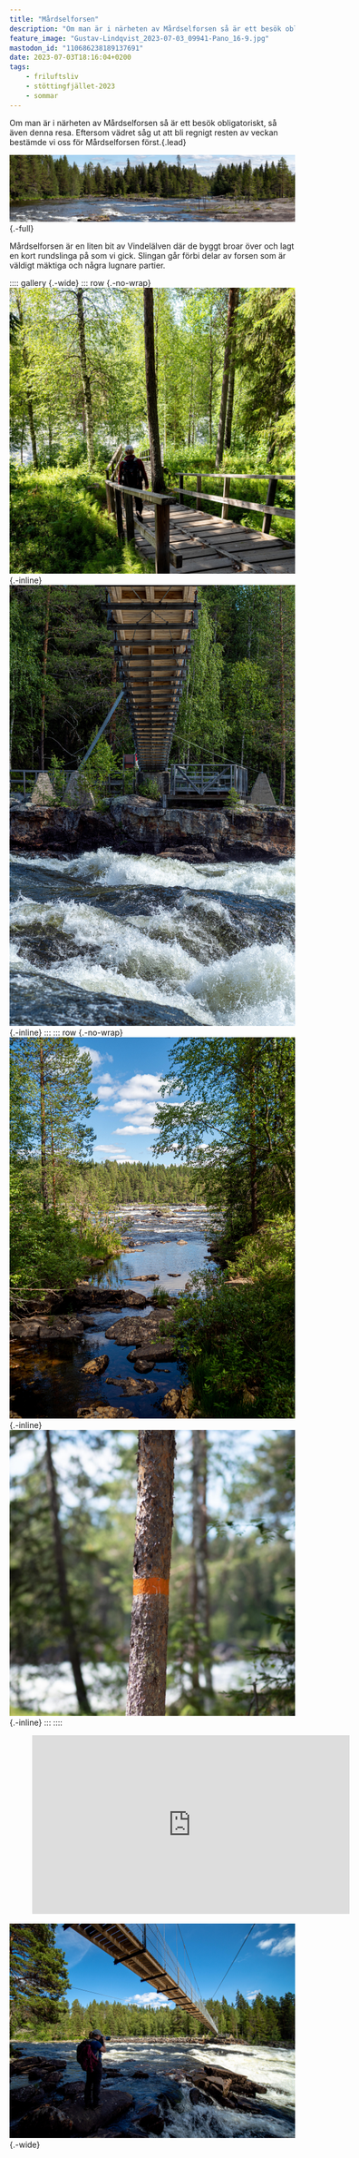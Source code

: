 ```yaml
---
title: "Mårdselforsen"
description: "Om man är i närheten av Mårdselforsen så är ett besök obligatoriskt, så även denna resa. Eftersom vädret såg ut att bli regnigt resten av veckan bestämde vi oss för Mårdselforsen först."
feature_image: "Gustav-Lindqvist_2023-07-03_09941-Pano_16-9.jpg"
mastodon_id: "110686238189137691"
date: 2023-07-03T18:16:04+0200
tags:
    - friluftsliv
    - stöttingfjället-2023
    - sommar
---
```


Om man är i närheten av Mårdselforsen så är ett besök obligatoriskt, så även denna resa. Eftersom vädret såg ut att bli regnigt resten av veckan bestämde vi oss för Mårdselforsen först.{.lead}

![En bild över en lugn del av Mårdselforsen](Gustav-Lindqvist_2023-07-03_00075-Pano_3000w.jpg){.-full}

Mårdselforsen är en liten bit av Vindelälven där de byggt broar över och lagt en kort rundslinga på som vi gick. Slingan går förbi delar av forsen som är väldigt mäktiga och några lugnare partier.

:::: gallery {.-wide}
::: row {.-no-wrap}
![En person som går nedför en trappa i skogen](Gustav-Lindqvist_2023-07-03_09814-Pano_3000w.jpg){.-inline}
![En bro över en fors sedd underifrån](Gustav-Lindqvist_2023-07-03_09891-Pano_3000w.jpg){.-inline}
:::
::: row {.-no-wrap}
![En liten bäck som mynnar ut i en fors längre bort](Gustav-Lindqvist_2023-07-03_00029_3000w.jpg){.-inline}
![Ett träd målat med en orange ring](Gustav-Lindqvist_2023-07-03_09950-Pano_3000w.jpg){.-inline}
:::
::::

<figure class="embed video -wide">
    <iframe title="En film över Mårdselforsen sett från flera olika vinklar" src="https://video.gustavlindqvist.se/videos/embed/f7978313-beb3-4232-95bb-9984eed1f8e8?title=0&amp;warningTitle=0&amp;p2p=0" allowfullscreen="" sandbox="allow-same-origin allow-scripts allow-popups" width="560" height="315" frameborder="0"></iframe>
</figure>

![En person med en kamera i handen som står under en bro som går över en fors](Gustav-Lindqvist_2023-07-03_00119_3000w.jpg "Josefine fotograferar Mårdselforsen"){.-wide}
